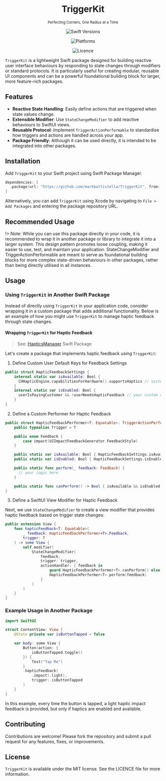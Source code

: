 <!-- markdownlint-disable MD033 MD041 -->
<div align="center">

# TriggerKit

<small>Perfecting Corners, One Radius at a Time</small>

![Swift Versions](https://img.shields.io/endpoint?url=https%3A%2F%2Fswiftpackageindex.com%2Fapi%2Fpackages%2Fmarkbattistella%2FTriggerKit%2Fbadge%3Ftype%3Dswift-versions)

![Platforms](https://img.shields.io/endpoint?url=https%3A%2F%2Fswiftpackageindex.com%2Fapi%2Fpackages%2Fmarkbattistella%2FTriggerKit%2Fbadge%3Ftype%3Dplatforms)

![Licence](https://img.shields.io/badge/Licence-MIT-white?labelColor=blue&style=flat)

</div>

`TriggerKit` is a lightweight Swift package designed for building reactive user interface behaviours by responding to state changes through modifiers or standard protocols. It is particularly useful for creating modular, reusable UI components and can be a powerful foundational building block for larger, more feature-rich packages.

## Features

- **Reactive State Handling**: Easily define actions that are triggered when state values change.
- **Extensible Modifier**: Use `StateChangeModifier` to add reactive behaviours to SwiftUI views.
- **Reusable Protocol**: Implement `TriggerActionPerformable` to standardise how triggers and actions are handled across your app.
- **Package Friendly**: Although it can be used directly, it is intended to be integrated into other packages.

## Installation

Add `TriggerKit` to your Swift project using Swift Package Manager.

```swift
dependencies: [
  .package(url: "https://github.com/markbattistella/TriggerKit", from: "1.0.0")
]
```

Alternatively, you can add `TriggerKit` using Xcode by navigating to `File > Add Packages` and entering the package repository URL.

## Recommended Usage

!> Note: While you can use this package directly in your code, it is recommended to wrap it in another package or library to integrate it into a larger system. This design pattern promotes loose coupling, making it easier to use, test, and maintain your application. StateChangeModifier and TriggerActionPerformable are meant to serve as foundational building blocks for more complex state-driven behaviours in other packages, rather than being directly utilised in all instances.

## Usage

### Using `TriggerKit` in Another Swift Package

Instead of directly using `TriggerKit` in your application code, consider wrapping it in a custom package that adds additional functionality. Below is an example of how you might use `TriggerKit` to manage haptic feedback through state changes.

#### Wrapping `TriggerKit` for Haptic Feedback

> See: [HapticsManager](https://github.com/markbattistella/HapticsManager) Swift Package

Let's create a package that implements haptic feedback using `TriggerKit`:

1. Define Custom User Default Keys for Feedback Settings

```swift
public struct HapticFeedbackSettings {
    internal static var isAvailable: Bool { 
      CHHapticEngine.capabilitiesForHardware().supportsHaptics // system level checks
    }
    internal static var isEnabled: Bool { 
      userIsPayingCustomer && !userNeedsHapticFeedback // your custom checks
    }
}
```

2. Define a Custom Performer for Haptic Feedback

```swift
public struct HapticFeedbackPerformer<T: Equatable>: TriggerActionPerformable, FeedbackSettingsConfigurable {
    public typealias Trigger = T

    public enum Feedback {
        case impact(UIImpactFeedbackGenerator.FeedbackStyle)
    }

    public static var isAvailable: Bool { HapticFeedbackSettings.isAvailable }
    public static var isEnabled: Bool { HapticFeedbackSettings.isEnabled }

    public static func perform(_ feedback: Feedback) {
      // your logic here
    }

    public static func canPerform() -> Bool { isAvailable && isEnabled }
}
```

3. Define a SwiftUI View Modifier for Haptic Feedback

Next, we use `StateChangeModifier` to create a view modifier that provides haptic feedback based on trigger state changes:

```swift
public extension View {
    func hapticFeedback<T: Equatable>(
        _ feedback: HapticFeedbackPerformer<T>.Feedback,
        trigger: T
    ) -> some View {
        self.modifier(
            StateChangeModifier(
                feedback,
                trigger: trigger,
                actionHandler: { feedback in
                    guard HapticFeedbackPerformer<T>.canPerform() else { return }
                    HapticFeedbackPerformer<T>.perform(feedback)
                }
            )
        )
    }
}
```

### Example Usage in Another Package

```swift
import SwiftUI

struct ContentView: View {
    @State private var isButtonTapped = false

    var body: some View {
        Button(action: {
            isButtonTapped.toggle()
        }) {
            Text("Tap Me")
        }
        .hapticFeedback(
            .impact(.light),
            trigger: isButtonTapped
        )
    }
}
```

In this example, every time the button is tapped, a light haptic impact feedback is provided, but only if haptics are enabled and available.

## Contributing

Contributions are welcome! Please fork the repository and submit a pull request for any features, fixes, or improvements.

## License

`TriggerKit` is available under the MIT license. See the LICENCE file for more information.
